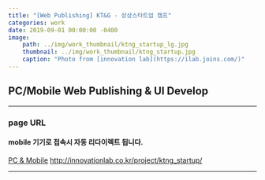 ```yaml
---
title: "[Web Publishing] KT&G - 상상스타트업 캠프"
categories: work
date: 2019-09-01 00:00:00 -0400
image: 
    path: ../img/work_thumbnail/ktng_startup_lg.jpg
    thumbnail: ../img/work_thumbnail/ktng_startup.jpg
    caption: "Photo from [innovation lab](https://ilab.joins.com/)"
---
```


## PC/Mobile Web Publishing & UI Develop

---

### page URL
#### mobile 기기로 접속시 자동 리다이렉트 됩니다.
[PC & Mobile](http://innovationlab.co.kr/project/ktng_startup/)
http://innovationlab.co.kr/project/ktng_startup/

---

